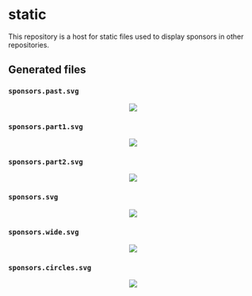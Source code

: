 # static

This repository is a host for static files used to display sponsors in other repositories.

## Generated files

### `sponsors.past.svg`

<p align="center">
  <img src='https://cdn.jsdelivr.net/gh/gperdomor/static/sponsors.past.svg'/>
</p>

### `sponsors.part1.svg`

<p align="center">
  <img src='https://cdn.jsdelivr.net/gh/gperdomor/static/sponsors.part1.svg'/>
</p>

### `sponsors.part2.svg`

<p align="center">
  <img src='https://cdn.jsdelivr.net/gh/gperdomor/static/sponsors.part2.svg'/>
</p>

### `sponsors.svg`

<p align="center">
  <img src='https://cdn.jsdelivr.net/gh/gperdomor/static/sponsors.svg'/>
</p>

### `sponsors.wide.svg`

<p align="center">
  <img src='https://cdn.jsdelivr.net/gh/gperdomor/static/sponsors.wide.svg'/>
</p>

### `sponsors.circles.svg`

<p align="center">
  <img src='https://cdn.jsdelivr.net/gh/gperdomor/static/sponsors.circles.svg'/>
</p>
